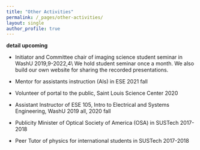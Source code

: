 ```yaml
---
title: "Other Activities"
permalink: /_pages/other-activities/
layout: single
author_profile: true
---
```

__detail upcoming__
- Initiator and Committee chair of imaging science student seminar in WashU      2019,9-2022,4\\
We hold student seminar once a month. We also build our own website for sharing the recorded presentations.


- Mentor for assistants instruction (AIs) in ESE     2021 fall


- Volunteer of portal to the public, Saint Louis Science Center    2020


- Assistant Instructor of ESE 105, Intro to Electrical and Systems Engineering, WashU     2019 all, 2020 fall


- Publicity Minister of Optical Society of America (OSA) in SUSTech    2017-2018

- Peer Tutor of physics for international students in SUSTech    2017-2018